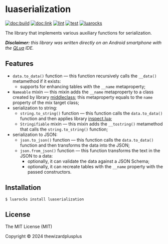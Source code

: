 # luaserialization

[![doc:build](https://github.com/thewizardplusplus/luaserialization/actions/workflows/doc.yaml/badge.svg)](https://github.com/thewizardplusplus/luaserialization/actions/workflows/doc.yaml)
[![doc:link](https://img.shields.io/badge/doc%3Alink-link-blue?logo=github)](https://thewizardplusplus.github.io/luaserialization/)
[![lint](https://github.com/thewizardplusplus/luaserialization/actions/workflows/lint.yaml/badge.svg)](https://github.com/thewizardplusplus/luaserialization/actions/workflows/lint.yaml)
[![test](https://github.com/thewizardplusplus/luaserialization/actions/workflows/test.yaml/badge.svg)](https://github.com/thewizardplusplus/luaserialization/actions/workflows/test.yaml)
[![luarocks](https://img.shields.io/badge/luarocks-link-blue?logo=lua)](https://luarocks.org/modules/thewizardplusplus/luaserialization)

The library that implements various auxiliary functions for serialization.

_**Disclaimer:** this library was written directly on an Android smartphone with the [QLua](https://play.google.com/store/apps/details?id=com.quseit.qlua5pro2) IDE._

## Features

- `data.to_data()` function &mdash; this function recursively calls the `__data()` metamethod if it exists:
  - supports for enhancing tables with the `__name` metaproperty;
- `Nameable` mixin &mdash; this mixin adds the `__name` metaproperty to a class created by library [middleclass](https://github.com/kikito/middleclass); this metaproperty equals to the `name` property of the mix target class;
- serialization to string:
  - `string.to_string()` function &mdash; this function calls the `data.to_data()` function and then applies library [inspect.lua](https://github.com/kikito/inspect.lua);
  - `Stringifiable` mixin &mdash; this mixin adds the `__tostring()` metamethod that calls the `string.to_string()` function;
- serialization to JSON:
  - `json.to_json()` function &mdash; this function calls the `data.to_data()` function and then transforms the data into the JSON;
  - `json.from_json()` function &mdash; this function transforms the text in the JSON to a data:
    - optionally, it can validate the data against a JSON Schema;
    - optionally, it can recreate tables with the `__name` property with the passed constructors.

## Installation

```
$ luarocks install luaserialization
```

## License

The MIT License (MIT)

Copyright &copy; 2024 thewizardplusplus
